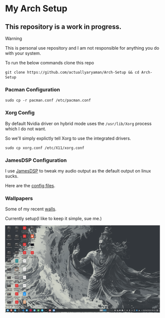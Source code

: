 # My Arch Setup
## This repository is a work in progress.
> [!Warning]
> This is personal use repository and I am not responsible for anything you do with your system.

To run the below commands clone this repo

```shell
git clone https://github.com/actuallyaryaman/Arch-Setup && cd Arch-Setup
```

### Pacman Configuration

```shell
sudo cp -r pacman.conf /etc/pacman.conf
```

<!-- ### For KDE users (for users installing via arch-install)
Arch installs the [`plasma-meta`](https://archlinux.org/packages/extra/any/plasma-meta/) package which is a meta package to install KDE Plasma.
Currently removing `Discover` uninstalls all the other package dependendencies.

So to remove discover:

```shell
sudo pacman -Rs discover && sudo pacman -S 
``` -->


### Xorg Config

By default Nvidia driver on hybrid mode uses the `/usr/lib/Xorg` process which I do not want.

So we'll simply explictly tell Xorg to use the integrated drivers.

```shell
sudo cp xorg.conf /etc/X11/xorg.conf
```

### JamesDSP Configuration

I use [JamesDSP](https://github.com/Audio4Linux/JDSP4Linux/) to tweak my audio output as the default output on linux sucks.

Here are the [config files](dsp/).

### Wallpapers

Some of my recent [walls](walls/).

Currently setup(I like to keep it simple, sue me.)

![alt text](desktop.png)